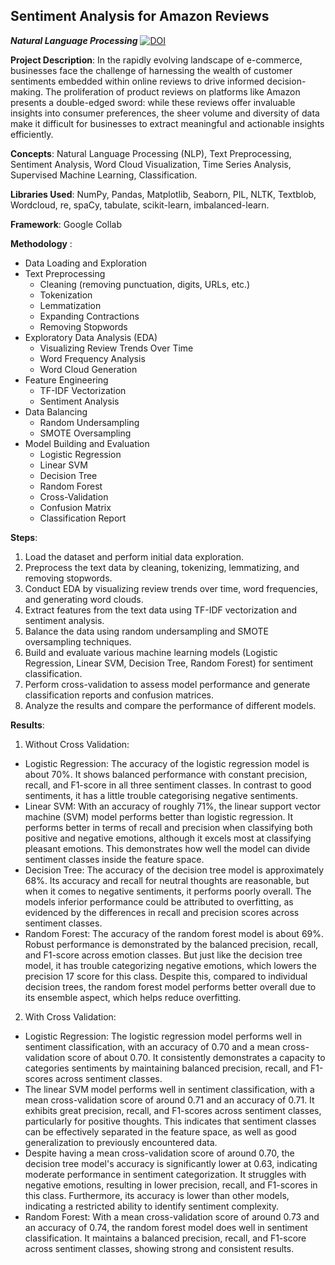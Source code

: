 ## Sentiment Analysis for Amazon Reviews
***Natural Language Processing*** [![DOI](https://zenodo.org/badge/814169800.svg)](https://zenodo.org/doi/10.5281/zenodo.11987919)


**Project Description**: In the rapidly evolving landscape of e-commerce, businesses face the challenge of 
harnessing the wealth of customer sentiments embedded within online reviews to drive informed decision-
making. The proliferation of product reviews on platforms like Amazon presents a double-edged sword: 
while these reviews offer invaluable insights into consumer preferences, the sheer volume and diversity of 
data make it difficult for businesses to extract meaningful and actionable insights efficiently.

**Concepts**: Natural Language Processing (NLP),
Text Preprocessing,
Sentiment Analysis,
Word Cloud Visualization,
Time Series Analysis,
Supervised Machine Learning,
Classification.

**Libraries Used**: NumPy, 
Pandas,
Matplotlib,
Seaborn,
PIL,
NLTK,
Textblob,
Wordcloud,
re,
spaCy,
tabulate,
scikit-learn,
imbalanced-learn.

**Framework**: Google Collab

**Methodology** : 
- Data Loading and Exploration
- Text Preprocessing 
   - Cleaning (removing punctuation, digits, URLs, etc.)
   - Tokenization
   - Lemmatization
   - Expanding Contractions
   - Removing Stopwords
- Exploratory Data Analysis (EDA)
   - Visualizing Review Trends Over Time
   - Word Frequency Analysis
   - Word Cloud Generation
- Feature Engineering
  - TF-IDF Vectorization
  - Sentiment Analysis
- Data Balancing
  - Random Undersampling
  - SMOTE Oversampling
- Model Building and Evaluation
  - Logistic Regression
  - Linear SVM
  - Decision Tree
  - Random Forest
  - Cross-Validation
  - Confusion Matrix
  - Classification Report

**Steps**:
1. Load the dataset and perform initial data exploration.
2. Preprocess the text data by cleaning, tokenizing, lemmatizing, and removing stopwords.
3. Conduct EDA by visualizing review trends over time, word frequencies, and generating word clouds.
4. Extract features from the text data using TF-IDF vectorization and sentiment analysis.
5. Balance the data using random undersampling and SMOTE oversampling techniques.
6. Build and evaluate various machine learning models (Logistic Regression, Linear SVM, Decision Tree, Random Forest) for sentiment classification.
7. Perform cross-validation to assess model performance and generate classification reports and confusion matrices.
8. Analyze the results and compare the performance of different models.

**Results**:
1. Without Cross Validation:
 - Logistic Regression: The accuracy of the logistic regression model is about 70%. It shows balanced performance with constant precision, recall, and F1-score in all three sentiment classes. In contrast to good sentiments, it has a little trouble categorising negative sentiments.
- Linear SVM: With an accuracy of roughly 71%, the linear support vector machine (SVM) model  performs better than logistic regression. It performs better in terms of recall and precision when classifying both positive and negative emotions, although it excels most at classifying pleasant emotions. This demonstrates how well the model can divide sentiment classes inside the feature space.
-  Decision Tree: The accuracy of the decision tree model is approximately 68%. Its accuracy and recall for neutral thoughts are reasonable, but when it comes to negative sentiments, it performs poorly overall. The models inferior performance could be attributed to overfitting, as evidenced by the differences in recall and precision scores across sentiment classes.
- Random Forest: The accuracy of the random forest model is about 69%. Robust performance is  demonstrated by the balanced precision, recall, and F1-score across emotion classes. But just like the decision tree model, it has trouble categorizing negative emotions, which lowers the precision 17 score for this class. Despite this, compared to individual decision trees, the random forest model performs better overall due to its ensemble aspect, which helps reduce overfitting.

2. With Cross Validation:
- Logistic Regression: The logistic regression model performs well in sentiment classification, with an accuracy of 0.70 and a mean cross-validation score of about 0.70. It consistently demonstrates a capacity to categories sentiments by maintaining balanced precision, recall, and F1-scores across sentiment classes.
- The linear SVM model performs well in sentiment classification, with a mean cross-validation score of around 0.71 and an accuracy of 0.71. It exhibits great precision, recall, and F1-scores across sentiment classes, particularly for positive thoughts. This indicates that sentiment classes can be effectively separated in the feature space, as well as good generalization to previously encountered data.
- Despite having a mean cross-validation score of around 0.70, the decision tree model's accuracy is significantly lower at 0.63, indicating moderate performance in sentiment categorization. It struggles with negative emotions, resulting in lower precision, recall, and F1-scores in this class. Furthermore, its accuracy is lower than other models, indicating a restricted ability to identify sentiment complexity.
- Random Forest: With a mean cross-validation score of around 0.73 and an accuracy of 0.74, the random forest model does well in sentiment classification. It maintains a balanced precision, recall, and F1-score across sentiment classes, showing strong and consistent results.
